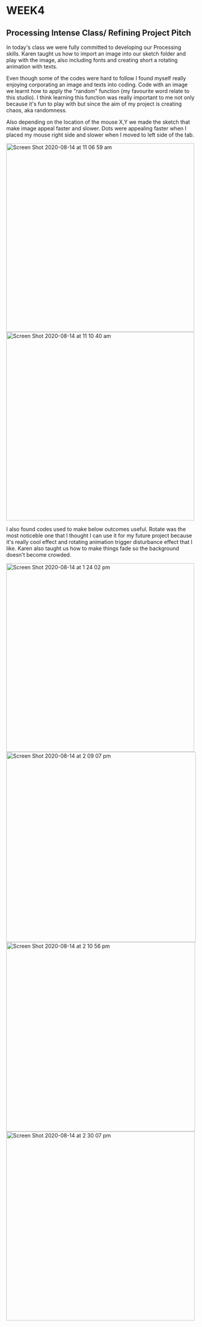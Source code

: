 # WEEK4

## Processing Intense Class/ Refining Project Pitch

In today's class we were fully committed to developing our Processing skills. Karen taught us how to import an image into our sketch folder and play with the image, also including fonts and creating short a rotating animation with texts.

Even though some of the codes were hard to follow I found myself really enjoying corporating an image and texts into coding. Code with an image we learnt how to apply the "random" function (my favourite word relate to this studio). I think learning this function was really important to me not only because it's fun to play with but since the aim of my project is creating chaos, aka randomness.

Also depending on the location of the mouse X,Y we made the sketch that make image appeal faster and slower. Dots were appealing faster when I placed my mouse right side and slower when I moved to left side of the tab.

<img width="500" alt="Screen Shot 2020-08-14 at 11 06 59 am" src="https://user-images.githubusercontent.com/68723268/96427102-e04d3180-1249-11eb-8e71-c15f8e559396.png"> <img width="500" alt="Screen Shot 2020-08-14 at 11 10 40 am" src="https://user-images.githubusercontent.com/68723268/96427128-e7743f80-1249-11eb-933f-6784eff010ed.png">

I also found codes used to make below outcomes useful. Rotate was the most noticeble one that I thought I can use it for my future project because it's really cool effect and rotating animation trigger disturbance effect that I like. Karen also taught us how to make things fade so the background doesn't become crowded.


<img width="500" alt="Screen Shot 2020-08-14 at 1 24 02 pm" src="https://user-images.githubusercontent.com/68723268/96426759-6026cc00-1249-11eb-9d22-8ab4010bc4f2.png"><img width="504" alt="Screen Shot 2020-08-14 at 2 09 07 pm" src="https://user-images.githubusercontent.com/68723268/96427234-05da3b00-124a-11eb-8025-f483b6c75937.png">
<img width="502" alt="Screen Shot 2020-08-14 at 2 10 56 pm" src="https://user-images.githubusercontent.com/68723268/96427243-083c9500-124a-11eb-99ca-62c699f050c9.png"><img width="501" alt="Screen Shot 2020-08-14 at 2 30 07 pm" src="https://user-images.githubusercontent.com/68723268/96427258-0b378580-124a-11eb-838c-c1755685157a.png">

